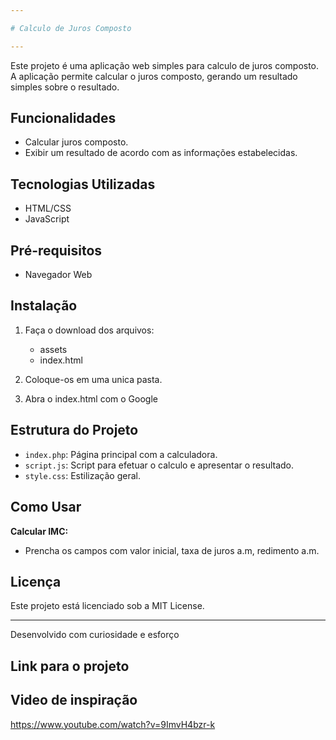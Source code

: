 ```yaml
---

# Calculo de Juros Composto

---
```


Este projeto é uma aplicação web simples para calculo de juros composto. A aplicação permite calcular o juros composto, gerando um resultado simples sobre o resultado.
## Funcionalidades

- Calcular juros composto.
- Exibir um resultado de acordo com as informações estabelecidas.

## Tecnologias Utilizadas

- HTML/CSS
- JavaScript

## Pré-requisitos

- Navegador Web

## Instalação

1. Faça o download dos arquivos:
   -  assets
   -  index.html

2. Coloque-os em uma unica pasta.

3. Abra o index.html com o Google

## Estrutura do Projeto

- `index.php`: Página principal com a calculadora.
- `script.js`: Script para efetuar o calculo e apresentar o resultado.
- `style.css`: Estilização geral.

## Como Usar

**Calcular IMC:**
   - Prencha os campos com valor inicial, taxa de juros a.m, redimento a.m.

## Licença

Este projeto está licenciado sob a MIT License.

---

Desenvolvido com curiosidade e esforço

## Link para o projeto



## Video de inspiração

https://www.youtube.com/watch?v=9ImvH4bzr-k
